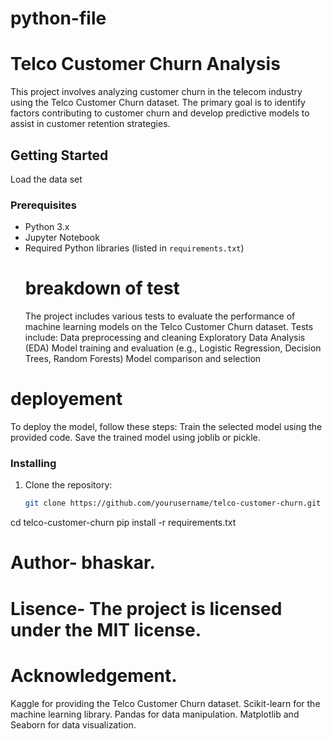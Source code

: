 # python-file
# Telco Customer Churn Analysis
This project involves analyzing customer churn in the telecom industry using the Telco Customer Churn dataset. The primary goal is to identify factors contributing to customer churn and develop predictive models to assist in customer retention strategies.

## Getting Started
Load the data set 

### Prerequisites

- Python 3.x
- Jupyter Notebook
- Required Python libraries (listed in `requirements.txt`)
  # breakdown of test
  The project includes various tests to evaluate the performance of machine learning models on the Telco Customer Churn dataset. Tests include:
Data preprocessing and cleaning
Exploratory Data Analysis (EDA)
Model training and evaluation (e.g., Logistic Regression, Decision Trees, Random Forests)
Model comparison and selection
# deployement
To deploy the model, follow these steps:
Train the selected model using the provided code.
Save the trained model using joblib or pickle.

### Installing

1. Clone the repository:
   ```bash
   git clone https://github.com/yourusername/telco-customer-churn.git
cd telco-customer-churn
pip install -r requirements.txt
# Author- bhaskar.
# Lisence- The project is licensed under the MIT license. 
# Acknowledgement. 
Kaggle for providing the Telco Customer Churn dataset.
Scikit-learn for the machine learning library.
Pandas for data manipulation.
Matplotlib and Seaborn for data visualization.
